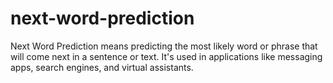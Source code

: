 # next-word-prediction
Next Word Prediction means predicting the most likely word or phrase that will come next in a sentence or text. It's used in applications like messaging apps, search engines, and virtual assistants.
